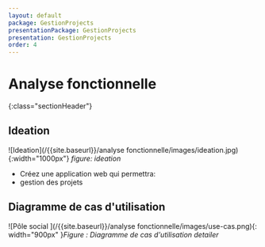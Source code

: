 ```yaml
---
layout: default
package: GestionProjects
presentationPackage: GestionProjects
presentation: GestionProjects
order: 4
---
```

# Analyse fonctionnelle
{:class="sectionHeader"}

<!-- new slide -->
## Ideation

![Ideation](/{{site.baseurl}}/analyse fonctionnelle/images/ideation.jpg){:width="1000px"}
*figure: ideation*

<!-- note -->
- Créez une application web qui permettra:
-  gestion des projets 
  

<!-- new slide -->
## Diagramme de cas d'utilisation 

![Pôle social ](/{{site.baseurl}}/analyse fonctionnelle/images/use-cas.png){: width="900px" }*Figure : Diagramme de cas d'utilisation detailer*


<!-- new slide -->